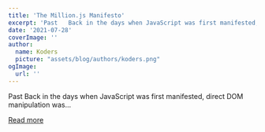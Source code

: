 ```yaml
---
title: 'The Million.js Manifesto'
excerpt: 'Past   Back in the days when JavaScript was first manifested, direct DOM manipulation was...'
date: '2021-07-28'
coverImage: ''
author:
  name: Koders
  picture: "assets/blog/authors/koders.png"
ogImage:
  url: ''
---
```


Past   Back in the days when JavaScript was first manifested, direct DOM manipulation was...

[Read more](https://dev.to/aidenybai/the-million-js-manifesto-1ipg)
